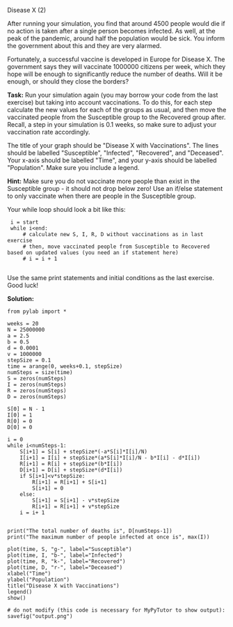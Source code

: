 Disease X (2)

After running your simulation, you find that around 4500 people would die if no action is taken after a single person becomes infected. As well, at the peak of the pandemic, around half the population would be sick. You inform the government about this and they are very alarmed.

Fortunately, a successful vaccine is developed in Europe for Disease X. The government says they will vaccinate 1000000 citizens per week, which they hope will be enough to significantly reduce the number of deaths. Will it be enough, or should they close the borders?

**Task:** Run your simulation again (you may borrow your code from the last exercise) but taking into account vaccinations. To do this, for each step calculate the new values for each of the groups as usual, and then move the vaccinated people from the Susceptible group to the Recovered group after. Recall, a step in your simulation is 0.1 weeks, so make sure to adjust your vaccination rate accordingly.

The title of your graph should be "Disease X with Vaccinations". The lines should be labelled "Susceptible", "Infected", "Recovered", and "Deceased". Your x-axis should be labelled "Time", and your y-axis should be labelled "Population". Make sure you include a legend. 

**Hint:** Make sure you do not vaccinate more people than exist in the Susceptible group - it should not drop below zero! Use an if/else statement to only vaccinate when there are people in the Susceptible group. 

Your while loop should look a bit like this:

````
 i = start
 while i<end:
     # calculate new S, I, R, D without vaccinations as in last exercise 
     # then, move vaccinated people from Susceptible to Recovered based on updated values (you need an if statement here)
     # i = i + 1
 
````

Use the same print statements and initial conditions as the last exercise. Good luck!

**Solution:**
````
from pylab import *

weeks = 20
N = 25000000
a = 2.5
b = 0.5
d = 0.0001
v = 1000000
stepSize = 0.1
time = arange(0, weeks+0.1, stepSize)
numSteps = size(time)
S = zeros(numSteps)
I = zeros(numSteps)
R = zeros(numSteps)
D = zeros(numSteps)

S[0] = N - 1
I[0] = 1
R[0] = 0
D[0] = 0

i = 0
while i<numSteps-1:
    S[i+1] = S[i] + stepSize*(-a*S[i]*I[i]/N)
    I[i+1] = I[i] + stepSize*(a*S[i]*I[i]/N - b*I[i] - d*I[i])
    R[i+1] = R[i] + stepSize*(b*I[i])
    D[i+1] = D[i] + stepSize*(d*I[i])
    if S[i+1]<v*stepSize:
        R[i+1] = R[i+1] + S[i+1]
        S[i+1] = 0
    else:
        S[i+1] = S[i+1] - v*stepSize
        R[i+1] = R[i+1] + v*stepSize
    i = i+ 1
    
    
print("The total number of deaths is", D[numSteps-1])
print("The maximum number of people infected at once is", max(I))

plot(time, S, "g-", label="Susceptible")
plot(time, I, "b-", label="Infected")
plot(time, R, "k-", label="Recovered")
plot(time, D, "r-", label="Deceased")
xlabel("Time")
ylabel("Population")
title("Disease X with Vaccinations")
legend()
show()

# do not modify (this code is necessary for MyPyTutor to show output):
savefig("output.png")



````
